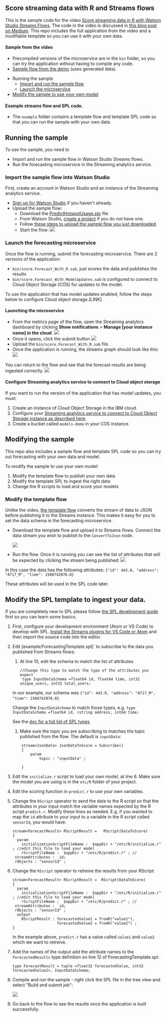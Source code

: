 
## Score streaming data with R and Streams flows

This is the sample code for the video [Score streaming data in R with Watson Studio Streams Flows](https://youtu.be/gZAoDOus0vc).
The code in the video is discussed in [this blog post on Medium](https://medium.com/ibm-watson/real-time-forecasting-using-r-and-watson-studio-513c45abd1a9).
This repo includes the full application from the video and a modifiable template so you can use it with your own data.

#### Sample from the video
- Precompiled versions of the microservice are in the `bin` folder, so you can try the application without having to compile any code.
- [Sample flow from the demo](PredictHotspotUsage.stp) (uses generated data).

* Running the sample
  * [Import and run the sample flow](#import-the-sample-flow-into-watson-studio)
  * [Launch the microservice](#launch-the-forecasting-microservice)
* [Modify the sample to use your own model](#modifying-the-sample)


#### Example streams flow and SPL code.
- The `example` folder contains a template flow and template SPL code so that you can run the sample with your own data.

## Running the sample
To use the sample, you need to
- Import and run the sample flow in Watson Studio Streams flows.
- Run the forecasting microservice in the Streaming analytics service.


### Import the sample flow into Watson Studio
First, create an account in Watson Studio and an instance of the Streaming analytics service.

- [Sign up for Watson Studio](https://dataplatform.cloud.ibm.com)  if you haven't already.
- Upload the sample flow:
  - Download the [PredictHotspotUsage.stp](LINK) file
  - From Watson Studio, [create a project](https://dataplatform.cloud.ibm.com/docs/content/wsj/getting-started/projects.html) if you do not have one.
  - Follow [these steps to upload the sample flow you just downloaded](https://dataplatform.cloud.ibm.com/docs/content/wsj/streaming-pipelines/creating-pipeline-import.html?audience=wdp&linkInPage=true).
  - Start the flow:
  ![](img/startflow.png)


### Launch the forecasting microservice
Once the flow is running, submit the forecasting microservice. There are 2 versions of the application:
 - `bin/score.Forecast_With_R.sab`, just scores the data and publishes the results
 - `bin/score.Forecast_With_ModelUpdates.sab`  is configured to connect to Cloud Object Storage (COS) for updates to the model.

To use the application that has model updates enabled, follow the steps below to configure Cloud object storage.]LINK]

#### Launching the microservice
- From the metrics page of the flow, open the Streaming analytics dashboard by clicking  **Show notifications** > **Manage [your instance name]  in the cloud**.
  ![](img/openconsole.png)
- Once it opens, click the submit button
   ![](img/submitjob.png)
- Upload the `bin/score.Forecast_With_R.sab` file.
- Once the application is running, the streams graph should look like this:
  ![](img/app-graph.png)

You can return to the flow and see that the forecast results are being ingested correctly.
  ![](img/runningflow.png)


#### Configure Streaming analytics service to connect to Cloud object storage
If you want to run the version of the application that has model updates, you must:
1. Create an instance of Cloud Object Storage in the IBM cloud.
2. Configure your [Streaming analytics service to connect to Cloud Object Storage instance as described here](https://ibmstreams.github.io/streamsx.objectstorage/doc/spldoc/html/tk$com.ibm.streamsx.objectstorage/tk$com.ibm.streamsx.objectstorage$9.html).
3. Create a bucket called `models-demo` in your COS instance.


## Modifying the sample
This repo also includes a sample flow and template SPL code so you can try out forecasting with your own data and model.

To modify the sample to use your own model:
1. Modify the template flow to publish your own data
2. Modify the template SPL to ingest the right data
3. Change the R scripts to load and score your models

### Modify the template flow
Unlike the video, [the template flow](example/StreamsFlowForecastTemplate.stp) converts the stream of data to JSON before publishing it to the Streams instance. This makes it easy for you to set the data schema in the forecasting microservice.

- Download the template flow and  upload it to Streams flows. Connect the data stream you wish to publish  to the `ConvertToJson` node.

  ![](img/openconsole.png)
  
   
- Run the flow. Once it is running you can see the list of attributes that will be expected by clicking the stream being published:
  ![](img/publish.png) 

In this case the data has the following attributes:
`{"id": 443.0, "address": "A717_M", "time": 1568742876.0}` 

These attributes will be used in the SPL code later.

## Modify the SPL template to ingest your data.

If you are completely new to SPL please follow [the SPL development guide](http://ibmstreams.github.io/streamsx.documentation/docs/spl/atom/atom-apps/) first so you can learn some basics.

1. First, configure your development environment (Atom or VS Code) to develop with SPL. [Install the Streams plugins for VS Code or Atom](https://developer.ibm.com/streamsdev/docs/develop-run-streams-applications-using-atom-visual-studio-code/) and then import the source code into the editor.
2. Edit [example/ForecastingTemplate.spl]` to subscribe to the data you published from Streams flows:
   1. At line 10, edit the schema to match the list of attributes
       ``` 
       //Change this type to match the type of the attributes you expect
        type InputDataSchema =float64 id, float64 time, int32 unique_users, int32 total_users;
        ```
   In our example, our schema was `{"id": 443.0, "address": "A717_M", "time": 1568742876.0}`.

   Change the `InputDataSchema` to match those types, e.g.
       ` type InputDataSchema =float64 id, rstring address, int64 time; `


   See the [doc for a full list of SPL types](https://www.ibm.com/support/knowledgecenter/SSCRJU_4.3.0/com.ibm.streams.ref.doc/doc/primitivetypes.html). 


   1. Make sure the topic you are subscribing to matches  the topic published from the flow.  The default is `inputData`:
    ```
        stream<JsonData> JsonDataToScore = Subscribe()
		{
			param
				topic : "inputData" ;
                                
		} 
    ```

3. Edit the `initialize.r` script to load your own model, at line 6.  Make sure the model you are using is in the `etc/R` folder of your project.
   
4. Edit the scoring function in `predict.r` to use your own variables.
   
5. Change the `RScript` operator to send the data to the R script so that the attributes in your input match the variable names expected by the R script `predict.r`. Modify these lines as needed. E.g. if you wanted to map the `id` attribute to your input to a variable in the R script called `sensorId`, you would have: 
    ```
   stream<ForecastResult> RScriptResult =	RScript(DataToScore)
    {
      param
        initializationScriptFileName :  $appDir + "/etc/R/initialize.r" ; //edit this file to load your model
        rScriptFileName :  $appDir + "/etc/R/predict.r" ; //
     streamAttributes :  id;
     rObjects : "sensorId" ; 
     ```

6. Change the `RScript` operator to retreive the results from your RScript:
  
    ```
    stream<ForecastResult> RScriptResult =	RScript(DataToScore)
    {
      param
        initializationScriptFileName :  $appDir + "/etc/R/initialize.r" ; //edit this file to load your model
        rScriptFileName :  $appDir + "/etc/R/predict.r" ; //
     streamAttributes :  id;
     rObjects : "sensorId" ; 
      output
        RScriptResult : forecastedValue1 = fromR("value1"),
                        forecastedValue2 = fromR("value2") ;
    }
    ```
    In the example above, `predict.r` has a value called `value1`  and `value2` which we want to retreive. 


7. Add the names of the output add the attribute names to the `ForecastedResults` type definition on line 12 of ForecastingTemplate.spl:
    ```
    type ForecastResult = tuple <float32 forecastedValue, int32 forecastedValue2>, InputDataSchema;
    ```
8. Compile and run the sample - right click the SPL file in the tree view and select "Build and submit job":
   
   ![](http://ibmstreams.github.io/streamsx.documentation/images/atom/jpg/build-submit.png)

9.  Go back to the flow to see the results once the application is built successfully.
